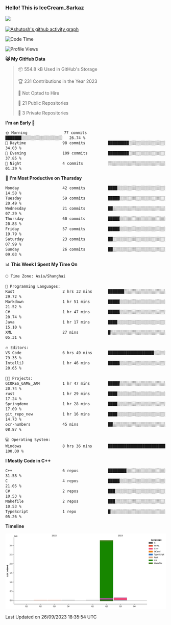 ### Hello! This is IceCream_Sarkaz

![](https://github-readme-stats.vercel.app/api?username=Huang-Yuhan&theme=dark)

[![Ashutosh's github activity graph](https://github-readme-activity-graph.vercel.app/graph?username=Huang-Yuhan&bg_color=000000&color=ffffff&line=c061cb&point=c64600&area=true&hide_border=true)](https://github.com/ashutosh00710/github-readme-activity-graph)


<!--START_SECTION:waka-->
![Code Time](http://img.shields.io/badge/Code%20Time-248%20hrs%2049%20mins-blue)

![Profile Views](http://img.shields.io/badge/Profile%20Views-1-blue)

**🐱 My GitHub Data** 

> 📦 554.8 kB Used in GitHub's Storage 
 > 
> 🏆 231 Contributions in the Year 2023
 > 
> 🚫 Not Opted to Hire
 > 
> 📜 21 Public Repositories 
 > 
> 🔑 3 Private Repositories 
 > 
**I'm an Early 🐤** 

```text
🌞 Morning                77 commits          ███████░░░░░░░░░░░░░░░░░░   26.74 % 
🌆 Daytime                98 commits          █████████░░░░░░░░░░░░░░░░   34.03 % 
🌃 Evening                109 commits         █████████░░░░░░░░░░░░░░░░   37.85 % 
🌙 Night                  4 commits           ░░░░░░░░░░░░░░░░░░░░░░░░░   01.39 % 
```
📅 **I'm Most Productive on Thursday** 

```text
Monday                   42 commits          ████░░░░░░░░░░░░░░░░░░░░░   14.58 % 
Tuesday                  59 commits          █████░░░░░░░░░░░░░░░░░░░░   20.49 % 
Wednesday                21 commits          ██░░░░░░░░░░░░░░░░░░░░░░░   07.29 % 
Thursday                 60 commits          █████░░░░░░░░░░░░░░░░░░░░   20.83 % 
Friday                   57 commits          █████░░░░░░░░░░░░░░░░░░░░   19.79 % 
Saturday                 23 commits          ██░░░░░░░░░░░░░░░░░░░░░░░   07.99 % 
Sunday                   26 commits          ██░░░░░░░░░░░░░░░░░░░░░░░   09.03 % 
```


📊 **This Week I Spent My Time On** 

```text
🕑︎ Time Zone: Asia/Shanghai

💬 Programming Languages: 
Rust                     2 hrs 33 mins       ███████░░░░░░░░░░░░░░░░░░   29.72 % 
Markdown                 1 hr 51 mins        █████░░░░░░░░░░░░░░░░░░░░   21.52 % 
C#                       1 hr 47 mins        █████░░░░░░░░░░░░░░░░░░░░   20.74 % 
Java                     1 hr 17 mins        ████░░░░░░░░░░░░░░░░░░░░░   15.10 % 
XML                      27 mins             █░░░░░░░░░░░░░░░░░░░░░░░░   05.31 % 

🔥 Editors: 
VS Code                  6 hrs 49 mins       ████████████████████░░░░░   79.35 % 
IntelliJ                 1 hr 46 mins        █████░░░░░░░░░░░░░░░░░░░░   20.65 % 

🐱‍💻 Projects: 
GCORES_GAME_JAM          1 hr 47 mins        █████░░░░░░░░░░░░░░░░░░░░   20.74 % 
rust                     1 hr 29 mins        ████░░░░░░░░░░░░░░░░░░░░░   17.24 % 
Springdemo               1 hr 28 mins        ████░░░░░░░░░░░░░░░░░░░░░   17.09 % 
git_repo_new             1 hr 16 mins        ████░░░░░░░░░░░░░░░░░░░░░   14.73 % 
ocr-numbers              45 mins             ██░░░░░░░░░░░░░░░░░░░░░░░   08.87 % 

💻 Operating System: 
Windows                  8 hrs 36 mins       █████████████████████████   100.00 % 
```

**I Mostly Code in C++** 

```text
C++                      6 repos             ████████░░░░░░░░░░░░░░░░░   31.58 % 
C                        4 repos             █████░░░░░░░░░░░░░░░░░░░░   21.05 % 
C#                       2 repos             ███░░░░░░░░░░░░░░░░░░░░░░   10.53 % 
Makefile                 2 repos             ███░░░░░░░░░░░░░░░░░░░░░░   10.53 % 
TypeScript               1 repo              █░░░░░░░░░░░░░░░░░░░░░░░░   05.26 % 
```



**Timeline**

![Lines of Code chart](https://raw.githubusercontent.com/Huang-Yuhan/Huang-Yuhan/main/assets/bar_graph.png)


 Last Updated on 26/09/2023 18:35:54 UTC
<!--END_SECTION:waka-->
